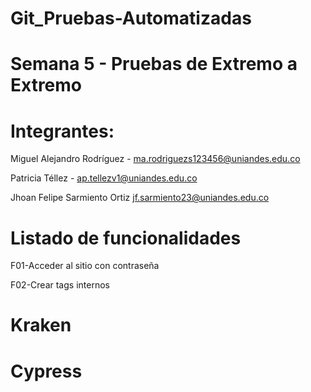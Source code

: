 # Git_Pruebas-Automatizadas
# Semana 5  - Pruebas de Extremo a Extremo
# Integrantes:  
Miguel Alejandro Rodríguez - ma.rodriguezs123456@uniandes.edu.co

Patricia Téllez - ap.tellezv1@uniandes.edu.co

Jhoan Felipe Sarmiento Ortiz jf.sarmiento23@uniandes.edu.co

# Listado de funcionalidades
F01-Acceder al sitio con contraseña

F02-Crear tags internos

# Kraken



# Cypress





